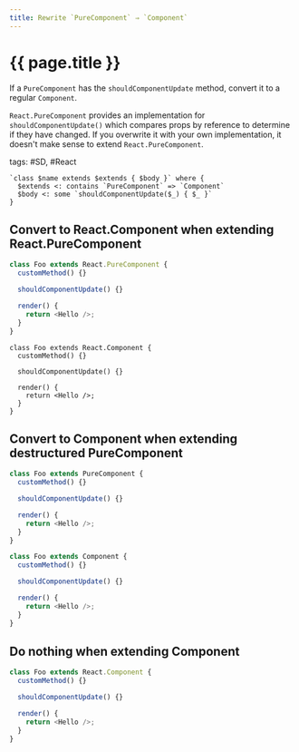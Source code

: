 ```yaml
---
title: Rewrite `PureComponent` ⇒ `Component`
---
```


# {{ page.title }}

If a `PureComponent` has the `shouldComponentUpdate` method, convert it to a regular `Component`.

`React.PureComponent` provides an implementation for `shouldComponentUpdate()` which compares props by reference to determine if they have changed.
If you overwrite it with your own implementation, it doesn't make sense to extend `React.PureComponent`.

tags: #SD, #React

```grit
`class $name extends $extends { $body }` where {
  $extends <: contains `PureComponent` => `Component`
  $body <: some `shouldComponentUpdate($_) { $_ }`
}
```

## Convert to React.Component when extending React.PureComponent

```javascript
class Foo extends React.PureComponent {
  customMethod() {}

  shouldComponentUpdate() {}

  render() {
    return <Hello />;
  }
}
```

```
class Foo extends React.Component {
  customMethod() {}

  shouldComponentUpdate() {}

  render() {
    return <Hello />;
  }
}
```

## Convert to Component when extending destructured PureComponent

```javascript
class Foo extends PureComponent {
  customMethod() {}

  shouldComponentUpdate() {}

  render() {
    return <Hello />;
  }
}
```

```typescript
class Foo extends Component {
  customMethod() {}

  shouldComponentUpdate() {}

  render() {
    return <Hello />;
  }
}
```

## Do nothing when extending Component

```javascript
class Foo extends React.Component {
  customMethod() {}

  shouldComponentUpdate() {}

  render() {
    return <Hello />;
  }
}
```
